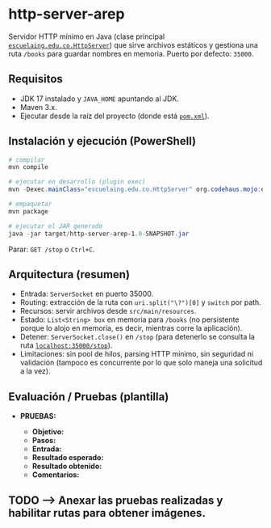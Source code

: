 # http-server-arep

Servidor HTTP mínimo en Java (clase principal [`escuelaing.edu.co.HttpServer`](src/main/java/escuelaing/edu/co/HttpServer.java)) que sirve archivos estáticos y gestiona una ruta `/books` para guardar nombres en memoria. Puerto por defecto: `35000`.

## Requisitos

* JDK 17 instalado y `JAVA_HOME` apuntando al JDK.
* Maven 3.x.
* Ejecutar desde la raíz del proyecto (donde está [`pom.xml`](pom.xml)).

## Instalación y ejecución (PowerShell)

```powershell
# compilar
mvn compile

# ejecutar en desarrollo (plugin exec)
mvn -Dexec.mainClass="escuelaing.edu.co.HttpServer" org.codehaus.mojo:exec-maven-plugin:3.1.0:java

# empaquetar
mvn package

# ejecutar el JAR generado
java -jar target/http-server-arep-1.0-SNAPSHOT.jar
```

Parar: `GET /stop` o `Ctrl+C`.

## Arquitectura (resumen)

* Entrada: `ServerSocket` en puerto 35000.
* Routing: extracción de la ruta con `uri.split("\?")[0]` y `switch` por path.
* Recursos: servir archivos desde `src/main/resources`.
* Estado: `List<String> box` en memoria para `/books` (no persistente porque lo alojo en memoria, es decir, mientras corre la aplicación).
* Detener: `ServerSocket.close()` en `/stop` (para detenerlo se consulta la ruta [`localhost:35000/stop`](http://localhost:35000/stop)).
* Limitaciones: sin pool de hilos, parsing HTTP mínimo, sin seguridad ni validación (tampoco es concurrente por lo que solo maneja una solicitud a la vez).

## Evaluación / Pruebas (plantilla)

* **PRUEBAS:**

    * **Objetivo:**
    * **Pasos:**
    * **Entrada:**
    * **Resultado esperado:**
    * **Resultado obtenido:**
    * **Comentarios:**

## TODO --> Anexar las pruebas realizadas y habilitar rutas para obtener imágenes.
